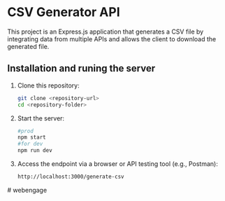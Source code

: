 # CSV Generator API

This project is an Express.js application that generates a CSV file by integrating data from multiple APIs and allows the client to download the generated file.




## Installation and runing the server 

1. Clone this repository:
   ```bash
   git clone <repository-url>
   cd <repository-folder>
   ```

2. Start the server:
   ```bash
   #prod
   npm start
   #for dev
   npm run dev
   ```

3. Access the endpoint via a browser or API testing tool (e.g., Postman):
   ```bash
   http://localhost:3000/generate-csv
   ```

#   w e b e n g a g e  
 